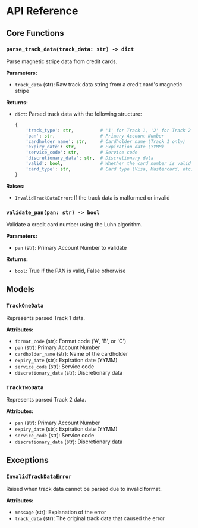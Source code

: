 # API Reference

## Core Functions

### `parse_track_data(track_data: str) -> dict`
Parse magnetic stripe data from credit cards.

**Parameters:**
- `track_data` (str): Raw track data string from a credit card's magnetic stripe

**Returns:**
- `dict`: Parsed track data with the following structure:
  ```python
  {
      'track_type': str,          # '1' for Track 1, '2' for Track 2
      'pan': str,                 # Primary Account Number
      'cardholder_name': str,     # Cardholder name (Track 1 only)
      'expiry_date': str,         # Expiration date (YYMM)
      'service_code': str,        # Service code
      'discretionary_data': str,  # Discretionary data
      'valid': bool,              # Whether the card number is valid
      'card_type': str,           # Card type (Visa, Mastercard, etc.)
  }
  ```

**Raises:**
- `InvalidTrackDataError`: If the track data is malformed or invalid

### `validate_pan(pan: str) -> bool`
Validate a credit card number using the Luhn algorithm.

**Parameters:**
- `pan` (str): Primary Account Number to validate

**Returns:**
- `bool`: True if the PAN is valid, False otherwise

## Models

### `TrackOneData`
Represents parsed Track 1 data.

**Attributes:**
- `format_code` (str): Format code ('A', 'B', or 'C')
- `pan` (str): Primary Account Number
- `cardholder_name` (str): Name of the cardholder
- `expiry_date` (str): Expiration date (YYMM)
- `service_code` (str): Service code
- `discretionary_data` (str): Discretionary data

### `TrackTwoData`
Represents parsed Track 2 data.

**Attributes:**
- `pan` (str): Primary Account Number
- `expiry_date` (str): Expiration date (YYMM)
- `service_code` (str): Service code
- `discretionary_data` (str): Discretionary data

## Exceptions

### `InvalidTrackDataError`
Raised when track data cannot be parsed due to invalid format.

**Attributes:**
- `message` (str): Explanation of the error
- `track_data` (str): The original track data that caused the error
